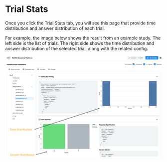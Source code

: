 # Trial Stats

Once you click the Trial Stats tab, you will see this page that provide time distribution and answer distribution of each trial.

For example, the image below shows the result from an example study. The left side is the list of trials.
The right side shows the time distribution and answer distribution of the selected trial, along with the related config.

![Trial Stats](./img/trial-stats.png)


